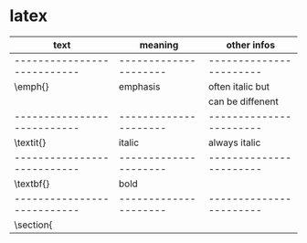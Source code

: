 latex
=====

| text                      | meaning             | other infos           |
|---------------------------|---------------------|-----------------------|
|---------------------------|---------------------|-----------------------|
| \emph{}                   | emphasis            | often italic but      |
|                           |                     | can be diffenent      |
|---------------------------|---------------------|-----------------------|
| \textit{}                 | italic              | always italic         |
|---------------------------|---------------------|-----------------------|
| \textbf{}                 | bold                |                       |
|---------------------------|---------------------|-----------------------|
| \section{<title>}         | section             |                       |
|---------------------------|---------------------|-----------------------|
| \subsection{<title>}      | subsection          |                       |
|---------------------------|---------------------|-----------------------|
| \subsubsection{<title>}   | subsubsection       |                       |
|---------------------------|---------------------|-----------------------|
| \paragraph{<title>}       | paragraph           |                       |
|---------------------------|---------------------|-----------------------|
| \begin{enumberate}        | begin and end       | remeber \item         |
| \end{enumerate}           | of ordered list     |                       |
|---------------------------|---------------------|-----------------------|
| \begin{itemize}           | begin and end       | remeber \item         |
| \end{itemize}             | of unordered list   |                       |
|---------------------------|---------------------|-----------------------|
| \item                     | item of list        | ordered and unordered |
|---------------------------|---------------------|-----------------------|
| \begin{letter}{info}      | {Some adress\\Some  | letter only           |
| \end{letter}              | Street \\Some City} | letter only           |
|---------------------------|---------------------|-----------------------|
| \opening{<opening>}       | example: dear sir   | letter only           |
|                           | or madam            |                       |
|---------------------------|---------------------|-----------------------|
| \closing{<closing>}       | example: yours      | letter only           |
|---------------------------|---------------------|-----------------------|
| \documentclass[twocolumn] | use two columns     |                       |
|---------------------------|---------------------|-----------------------|
| \documentclass[headings=] | change size of      | small or big          |
|                           | headings            |                       |
|---------------------------|---------------------|-----------------------|
